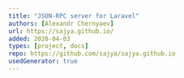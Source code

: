 ```yaml
---
title: "JSON-RPC server for Laravel"
authors: [Alexandr Chernyaev]
url: https://sajya.github.io/
added: 2020-04-03
types: [project, docs]
repo: https://github.com/sajya/sajya.github.io
usedGenerator: true
---
```

